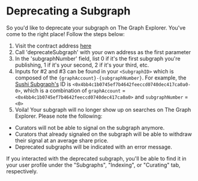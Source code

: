 # Deprecating a Subgraph

So you'd like to deprecate your subgraph on The Graph Explorer. You've come to the right place! Follow the steps below:

1. Visit the contract address [here](https://etherscan.io/address/0xadca0dd4729c8ba3acf3e99f3a9f471ef37b6825#writeProxyContract)
2. Call 'deprecateSubgraph' with your own address as the first parameter
3. In the 'subgraphNumber' field, list 0 if it's the first subgraph you're publishing, 1 if it's your second, 2 if it's your third, etc.
4. Inputs for #2 and #3 can be found in your `<SubgraphID>` which is composed of the `{graphAccount}-{subgraphNumber}`. For example, the [Sushi Subgraph's](https://thegraph.com/explorer/subgraph?id=0x4bb4c1b0745ef7b4642feeccd0740dec417ca0a0-0\&version=0x4bb4c1b0745ef7b4642feeccd0740dec417ca0a0-0-0\&view=Overview) ID is `<0x4bb4c1b0745ef7b4642feeccd0740dec417ca0a0-0>`, which is a combination of `graphAccount` = `<0x4bb4c1b0745ef7b4642feeccd0740dec417ca0a0>` and `subgraphNumber` = `<0>`
5. Voila! Your subgraph will no longer show up on searches on The Graph Explorer. Please note the following:

* Curators will not be able to signal on the subgraph anymore.
* Curators that already signaled on the subgraph will be able to withdraw their signal at an average share price.
* Deprecated subgraphs will be indicated with an error message.

If you interacted with the deprecated subgraph, you'll be able to find it in your user profile under the "Subgraphs", "Indexing", or "Curating" tab, respectively.
